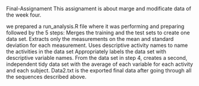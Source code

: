 Final-Assignament
This assignament is about marge and modificate data of the week four.


we prepared a run_analysis.R file where it was performing and preparing followed by the 5 steps:
Merges the training and the test sets to create one data set.
Extracts only the measurements on the mean and standard deviation for each measurement.
Uses descriptive activity names to name the activities in the data set
Appropriately labels the data set with descriptive variable names.
From the data set in step 4, creates a second, independent tidy data set with the average of each variable for each activity and each subject.
Data2.txt is the exported final data after going through all the sequences described above.
